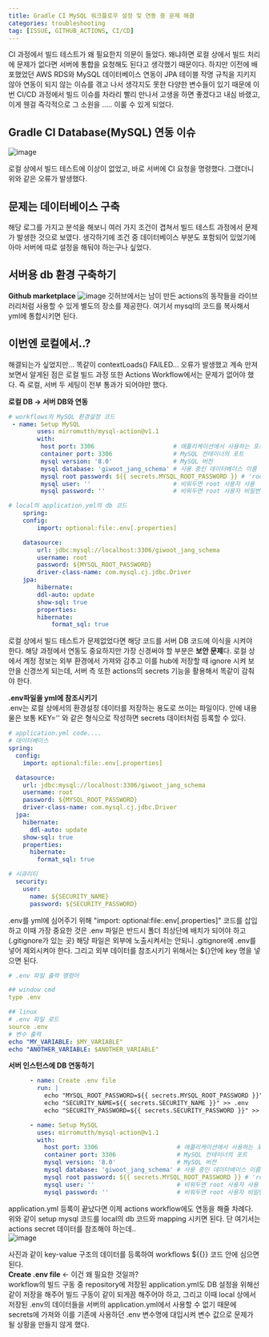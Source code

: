 ```yaml
---
title: Gradle CI MySQL 워크플로우 설정 및 연동 중 문제 해결
categories: troubleshooting
tag: [ISSUE, GITHUB_ACTIONS, CI/CD]
---
```


CI 과정에서 빌드 테스트가 왜 필요한지 의문이 들었다. 왜냐하면 로컬 상에서 빌드 처리에 문제가 없다면 서버에 통합을 요청해도 된다고 생각했기 때문이다. 하지만 이전에 배포했었던 AWS RDS와 MySQL 데이터베이스 연동이 JPA 테이블 작명 규칙을 지키지 않아 연동이 되지 않는 이슈를 겪고 나서 생각지도 못한 다양한 변수들이 있기 때문에 이번 CI/CD 과정에서 빌드 이슈를 차라리 빨리 만나서 고생을 하면 좋겠다고 내심 바랬고, 이게 웬걸 즉각적으로 그 소원을 ..... 이룰 수 있게 되었다.

## Gradle CI Database(MySQL) 연동 이슈  
![image](https://github.com/user-attachments/assets/4f2648c1-dff8-4a4a-9093-d330e1922354)

로컬 상에서 빌드 테스트에 이상이 없었고, 바로 서버에 CI 요청을 명령했다. 그랬더니 위와 같은 오류가 발생했다. 

## 문제는 데이터베이스 구축
해당 로그를 가지고 분석을 해보니 여러 가지 조건이 겹쳐서 빌드 테스트 과정에서 문제가 발생한 것으로 보였다. 생각하기에 조건 중 데이터베이스 부분도 포함되어 있었기에 아마 서버에 따로 설정을 해둬야 하는구나 싶었다.

## 서버용 db 환경 구축하기
**Github marketplace**
![image](https://github.com/user-attachments/assets/44428f49-2d6e-456c-88c2-8826dd160288)
깃허브에서는 남이 만든 actions의 동작들을 라이브러리처럼 사용할 수 있게 별도의 장소를 제공한다. 여기서 mysql의 코드를 복사해서 yml에 통합시키면 된다.

## 이번엔 로컬에서..?
해결되는가 싶었지만... 똑같이 contextLoads() FAILED... 오류가 발생했고 계속 만져보면서 알게된 점은 로컬 빌드 과정 또한 Actions Workflow에서는 문제가 없어야 했다. 즉 로컬, 서버 두 세팅이 전부 통과가 되어야만 했다.

**로컬 DB -> 서버 DB와 연동**
```yaml
# workflows의 MySQL 환경설정 코드
 - name: Setup MySQL
        uses: mirromutth/mysql-action@v1.1
        with:
         host port: 3306                      # 애플리케이션에서 사용하는 포트
         container port: 3306                 # MySQL 컨테이너의 포트
         mysql version: '8.0'                 # MySQL 버전
         mysql database: 'giwoot_jang_schema' # 사용 중인 데이터베이스 이름
         mysql root password: ${{ secrets.MYSQL_ROOT_PASSWORD }} # 'root' 사용자 비밀번호를 GitHub Secrets에 설정
         mysql user: ''                       # 비워두면 root 사용자 사용
         mysql password: ''                   # 비워두면 root 사용자 비밀번호 사용

# local의 application.yml의 db 코드
    spring:
    config:
        import: optional:file:.env[.properties]

    datasource:
        url: jdbc:mysql://localhost:3306/giwoot_jang_schema
        username: root
        password: ${MYSQL_ROOT_PASSWORD}
        driver-class-name: com.mysql.cj.jdbc.Driver
    jpa:
        hibernate:
        ddl-auto: update
        show-sql: true
        properties:
        hibernate:
            format_sql: true
```

로컬 상에서 빌드 테스트가 문제없었다면 해당 코드를 서버 DB 코드에 이식을 시켜야 한다. 해당 과정에서 연동도 중요하지만 가장 신경써야 할 부분은 **보안 문제**다. 로컬 상에서 계정 정보는 외부 환경에서 가져와 감추고 이를 hub에 저장할 때 ignore 시켜 보안을 신경쓰게 되는데, 서버 측 또한 actions의 secrets 기능을 활용해서 똑같이 감춰야 한다.

**.env파일을 yml에 참조시키기**  
.env는 로컬 상에서의 환경설정 데이터를 저장하는 용도로 쓰이는 파일이다. 안에 내용물은 보통 KEY='' 와 같은 형식으로 작성하면 secrets 데이터처럼 등록할 수 있다. 
```yml
# application.yml code....
# 데이터베이스
spring:
  config:
    import: optional:file:.env[.properties]

  datasource:
    url: jdbc:mysql://localhost:3306/giwoot_jang_schema
    username: root
    password: ${MYSQL_ROOT_PASSWORD}
    driver-class-name: com.mysql.cj.jdbc.Driver
  jpa:
    hibernate:
      ddl-auto: update
    show-sql: true
    properties:
      hibernate:
        format_sql: true

# 시큐리티
  security:
    user:
      name: ${SECURITY_NAME}
      password: ${SECURITY_PASSWORD}
```
.env를 yml에 심어주기 위해 "import: optional:file:.env[.properties]" 코드를 삽입하고 이때 가장 중요한 것은 .env 파일은 반드시 폴더 최상단에 배치가 되어야 하고(.gitignore가 있는 곳) 해당 파일은 외부에 노출시켜서는 안되니 .gitignore에 .env를 넣어 제외시켜야 한다. 그리고 외부 데이터를 참조시키기 위해서는 ${}안에 key 명을 넣으면 된다.

```yml
# .env 파일 출력 명령어

## window cmd
type .env

## linux
# .env 파일 로드
source .env
# 변수 출력
echo "MY_VARIABLE: $MY_VARIABLE"
echo "ANOTHER_VARIABLE: $ANOTHER_VARIABLE"
```

**서버 인스턴스에 DB 연동하기**  
```yml
      - name: Create .env file
        run: |
          echo "MYSQL_ROOT_PASSWORD=${{ secrets.MYSQL_ROOT_PASSWORD }}" >> .env
          echo "SECURITY_NAME=${{ secrets.SECURITY_NAME }}" >> .env
          echo "SECURITY_PASSWORD=${{ secrets.SECURITY_PASSWORD }}" >> .env

      - name: Setup MySQL
        uses: mirromutth/mysql-action@v1.1
        with:
          host port: 3306                      # 애플리케이션에서 사용하는 포트
          container port: 3306                 # MySQL 컨테이너의 포트
          mysql version: '8.0'                 # MySQL 버전
          mysql database: 'giwoot_jang_schema' # 사용 중인 데이터베이스 이름
          mysql root password: ${{ secrets.MYSQL_ROOT_PASSWORD }} # 'root' 사용자 비밀번호를 GitHub Secrets에 설정
          mysql user: ''                       # 비워두면 root 사용자 사용
          mysql password: ''                   # 비워두면 root 사용자 비밀번호 사용
```

application.yml 등록이 끝났다면 이제 actions workflow에도 연동을 해줄 차례다. 위와 같이 setup mysql 코드를 local의 db 코드와 mapping 시키면 된다.
단 여기서는 actions secret 데이터를 참조해야 하는데..  
![image](https://github.com/user-attachments/assets/9a3da204-fd1b-49a2-8ee5-bba5a906e9ea)

사진과 같이 key-value 구조의 데이터를 등록하여 workflows ${{}} 코드 안에 심으면 된다.   
**Create .env file** <- 이건 왜 필요한 것일까?  
workflow의 빌드 구동 중 repository에 저장된 application.yml도 DB 설정을 위해선 같이 저장을 해주어 빌드 구동이 같이 되게끔 해주어야 하고, 그리고 이때 
local 상에서 저장된 .env의 데이터들을 서버의 application.yml에서 사용할 수 없기 때문에 secrets에 가져와 이를 기존에 사용하던 .env 변수명에 대입시켜 변수 값으로 문제가 될 상황을 만들지 않게 했다.

